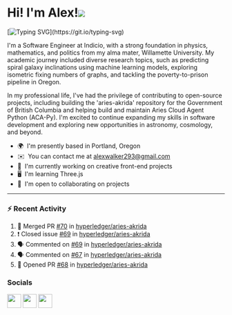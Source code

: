Hi! I'm Alex!![](https://user-images.githubusercontent.com/18350557/176309783-0785949b-9127-417c-8b55-ab5a4333674e.gif)
=======================================================================================================================================

[![Typing SVG](https://readme-typing-svg.demolab.com?font=Pixelify+Sans&weight=700&size=31&duration=2500&pause=1000&color=ACBFE6&random=false&width=435&lines=Welcome+to+my+profile+!)](https://git.io/typing-svg)

I'm a Software Engineer at Indicio, with a strong foundation in physics, mathematics, and politics from my alma mater, Willamette University. My academic journey included diverse research topics, such as predicting spiral galaxy inclinations using machine learning models, exploring isometric fixing numbers of graphs, and tackling the poverty-to-prison pipeline in Oregon.

In my professional life, I've had the privilege of contributing to open-source projects, including building the 'aries-akrida' repository for the Government of British Columbia and helping build and maintain Aries Cloud Agent Python (ACA-Py). I'm excited to continue expanding my skills in software development and exploring new opportunities in astronomy, cosmology, and beyond.

* 🌍  I'm presently based in Portland, Oregon
* ✉️  You can contact me at [alexwalker293@gmail.com](mailto:alexwalker293@gmail.com)
* 🚀  I'm currently working on creative front-end projects
* 🖥️  I'm learning Three.js 
* 🤝  I'm open to collaborating on projects

---

### :zap: Recent Activity

<!--START_SECTION:activity-->
1. 🎉 Merged PR [#70](https://github.com/hyperledger/aries-akrida/pull/70) in [hyperledger/aries-akrida](https://github.com/hyperledger/aries-akrida)
2. ❗️ Closed issue [#69](https://github.com/hyperledger/aries-akrida/issues/69) in [hyperledger/aries-akrida](https://github.com/hyperledger/aries-akrida)
3. 🗣 Commented on [#69](https://github.com/hyperledger/aries-akrida/issues/69) in [hyperledger/aries-akrida](https://github.com/hyperledger/aries-akrida)
4. 🗣 Commented on [#67](https://github.com/hyperledger/aries-akrida/issues/67) in [hyperledger/aries-akrida](https://github.com/hyperledger/aries-akrida)
5. 💪 Opened PR [#68](https://github.com/hyperledger/aries-akrida/pull/68) in [hyperledger/aries-akrida](https://github.com/hyperledger/aries-akrida)
<!--END_SECTION:activity-->

### Socials

<p align="left"> <a href="https://www.github.com/anwalker293" target="_blank" rel="noreferrer"><img src="https://raw.githubusercontent.com/danielcranney/readme-generator/main/public/icons/socials/github.svg" width="32" height="32" /></a> <a href="http://www.instagram.com/alexwalkerflute" target="_blank" rel="noreferrer"><img src="https://raw.githubusercontent.com/danielcranney/readme-generator/main/public/icons/socials/instagram.svg" width="32" height="32" /></a> <a href="https://www.linkedin.com/in/alexandra-n-walker/" target="_blank" rel="noreferrer"><img src="https://raw.githubusercontent.com/danielcranney/readme-generator/main/public/icons/socials/linkedin.svg" width="32" height="32" /></a></p>
